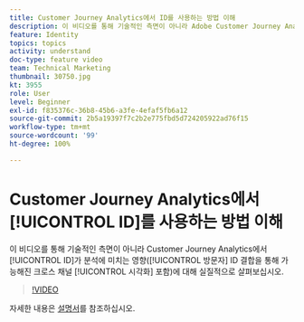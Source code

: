 ```yaml
---
title: Customer Journey Analytics에서 ID를 사용하는 방법 이해
description: 이 비디오를 통해 기술적인 측면이 아니라 Adobe Customer Journey Analytics에서 ID가 분석에 미치는 영향(방문자 ID 결합을 통해 가능해진 크로스 채널 시각화 포함)에 대해 실질적으로 살펴보십시오.
feature: Identity
topics: topics
activity: understand
doc-type: feature video
team: Technical Marketing
thumbnail: 30750.jpg
kt: 3955
role: User
level: Beginner
exl-id: f835376c-36b8-45b6-a3fe-4efaf5fb6a12
source-git-commit: 2b5a19397f7c2b2e775fbd5d724205922ad76f15
workflow-type: tm+mt
source-wordcount: '99'
ht-degree: 100%

---
```


# Customer Journey Analytics에서 [!UICONTROL ID]를 사용하는 방법 이해

이 비디오를 통해 기술적인 측면이 아니라 Customer Journey Analytics에서 [!UICONTROL ID]가 분석에 미치는 영향([!UICONTROL 방문자] ID 결합을 통해 가능해진 크로스 채널 [!UICONTROL 시각화] 포함)에 대해 실질적으로 살펴보십시오.

>[!VIDEO](https://video.tv.adobe.com/v/30750/?quality=12&enable10seconds=on&speedcontrol=on)

자세한 내용은 [설명서](https://docs.adobe.com/content/help/ko/analytics-platform/using/cja-landing.html)를 참조하십시오.
